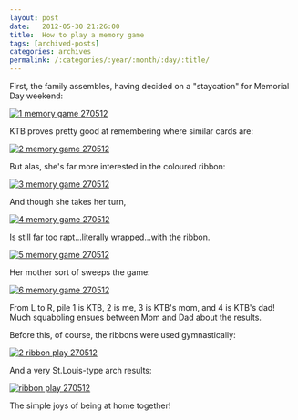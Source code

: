 ```yaml
---
layout: post
date:	2012-05-30 21:26:00
title:  How to play a memory game
tags: [archived-posts]
categories: archives
permalink: /:categories/:year/:month/:day/:title/
---
```

First, the family assembles, having decided on a "staycation" for Memorial Day weekend:

<a href="http://s1264.photobucket.com/albums/jj483/mnypx/?action=view&amp;current=IMG_5706.jpg" target="_blank"><img src="http://i1264.photobucket.com/albums/jj483/mnypx/IMG_5706.jpg" border="0" alt="1 memory game 270512"></a>

<lj-cut text="want to see the rest?">

KTB proves pretty good at remembering where similar cards are:

<a href="http://s1264.photobucket.com/albums/jj483/mnypx/?action=view&amp;current=IMG_5707.jpg" target="_blank"><img src="http://i1264.photobucket.com/albums/jj483/mnypx/IMG_5707.jpg" border="0" alt="2 memory game 270512"></a>

But alas, she's far more interested in the coloured ribbon:

<a href="http://s1264.photobucket.com/albums/jj483/mnypx/?action=view&amp;current=IMG_5708-1.jpg" target="_blank"><img src="http://i1264.photobucket.com/albums/jj483/mnypx/IMG_5708-1.jpg" border="0" alt="3 memory game 270512"></a>

And though she takes her turn,

<a href="http://s1264.photobucket.com/albums/jj483/mnypx/?action=view&amp;current=IMG_5709.jpg" target="_blank"><img src="http://i1264.photobucket.com/albums/jj483/mnypx/IMG_5709.jpg" border="0" alt="4 memory game 270512"></a>

Is still far too rapt...literally wrapped...with the ribbon.

<a href="http://s1264.photobucket.com/albums/jj483/mnypx/?action=view&amp;current=IMG_5710-1.jpg" target="_blank"><img src="http://i1264.photobucket.com/albums/jj483/mnypx/IMG_5710-1.jpg" border="0" alt="5 memory game 270512"></a>


Her mother sort of sweeps the game:

<a href="http://s1264.photobucket.com/albums/jj483/mnypx/?action=view&amp;current=IMG_5712.jpg" target="_blank"><img src="http://i1264.photobucket.com/albums/jj483/mnypx/IMG_5712.jpg" border="0" alt="6 memory game 270512"></a>

From L to R, pile 1 is KTB, 2 is me, 3 is KTB's mom, and 4 is KTB's dad! Much squabbling ensues between Mom and Dad about the results. 

Before this, of course, the ribbons were used gymnastically:

<a href="http://s1264.photobucket.com/albums/jj483/mnypx/?action=view&amp;current=IMG_5705.jpg" target="_blank"><img src="http://i1264.photobucket.com/albums/jj483/mnypx/IMG_5705.jpg" border="0" alt="2 ribbon play 270512"></a>


</lj-cut>

And a very St.Louis-type arch results:

<a href="http://s1264.photobucket.com/albums/jj483/mnypx/?action=view&amp;current=IMG_5704.jpg" target="_blank"><img src="http://i1264.photobucket.com/albums/jj483/mnypx/IMG_5704.jpg" border="0" alt="ribbon play 270512"></a>

The simple joys of being at home together!
